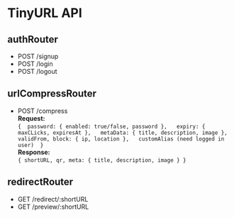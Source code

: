 # TinyURL API

## authRouter

- POST /signup
- POST /login
- POST /logout

## urlCompressRouter

- POST /compress  
   **Request:**  
   `{ 
  password: { enabled: true/false, password },  
  expiry: { maxCLicks, expiresAt },  
  metaData: { title, description, image },  
  validFrom,
  block: { ip, location },  
  customAlias (need logged in user) 
}`  
   **Response:**  
   `{ shortURL, qr, meta: { title, description, image } }`

## redirectRouter

- GET /redirect/:shortURL
- GET /preview/:shortURL
